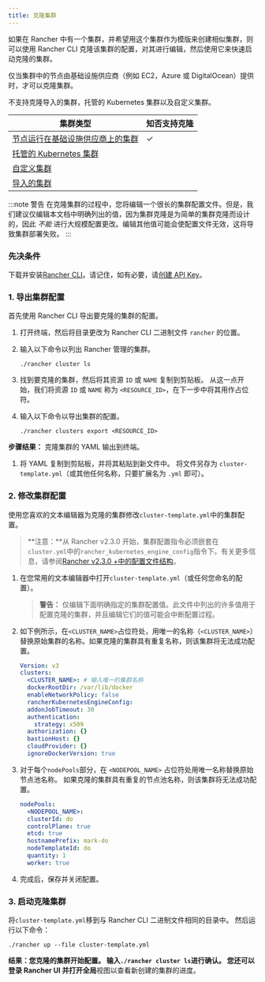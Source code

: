 ```yaml
---
title: 克隆集群
---
```


如果在 Rancher 中有一个集群，并希望用这个集群作为模版来创建相似集群，则可以使用 Rancher CLI 克隆该集群的配置，对其进行编辑，然后使用它来快速启动克隆的集群。

仅当集群中的节点由基础设施供应商（例如 EC2，Azure 或 DigitalOcean）提供时，才可以克隆集群。

不支持克隆导入的集群，托管的 Kubernetes 集群以及自定义集群。

| 集群类型                                                                                      | 知否支持克隆 |
| --------------------------------------------------------------------------------------------- | ------------ |
| [节点运行在基础设施供应商上的集群](/docs/cluster-provisioning/rke-clusters/node-pools/_index) | ✓            |
| [托管的 Kubernetes 集群](/docs/cluster-provisioning/hosted-kubernetes-clusters/_index)        |              |
| [自定义集群](/docs/cluster-provisioning/custom-clusters/_index)                               |              |
| [导入的集群](/docs/cluster-provisioning/imported-clusters/_index)                             |              |

:::note 警告
在克隆集群的过程中，您将编辑一个很长的集群配置文件。但是，我们建议仅编辑本文档中明确列出的值，因为集群克隆是为简单的集群克隆而设计的，因此 _不能_ 进行大规模配置更改。编辑其他值可能会使配置文件无效，这将导致集群部署失败。
:::

### 先决条件

下载并安装[Rancher CLI](/docs/cli/_index)。请记住，如有必要，请[创建 API Key](/docs/user-settings/api-keys/_index)。

### 1. 导出集群配置

首先使用 Rancher CLI 导出要克隆的集群的配置。

1.  打开终端，然后将目录更改为 Rancher CLI 二进制文件 `rancher` 的位置。

1.  输入以下命令以列出 Rancher 管理的集群。

        ./rancher cluster ls

1.  找到要克隆的集群，然后将其资源 `ID` 或 `NAME` 复制到剪贴板。 从这一点开始，我们将资源 `ID` 或 `NAME` 称为 `<RESOURCE_ID>`，在下一步中将其用作占位符。

1.  输入以下命令以导出集群的配置。

        ./rancher clusters export <RESOURCE_ID>

**步骤结果：** 克隆集群的 YAML 输出到终端。

1. 将 YAML 复制到剪贴板，并将其粘贴到新文件中。 将文件另存为 `cluster-template.yml`（或其他任何名称，只要扩展名为 `.yml` 即可）。

### 2. 修改集群配置

使用您喜欢的文本编辑器为克隆的集群修改`cluster-template.yml`中的集群配置。

> **注意：**从 Rancher v2.3.0 开始，集群配置指令必须嵌套在`cluster.yml`中的`rancher_kubernetes_engine_config`指令下。有关更多信息，请参阅[Rancher v2.3.0 +中的配置文件结构](/docs/cluster-provisioning/rke-clusters/options/_index)。

1. 在您常用的文本编辑器中打开`cluster-template.yml`（或任何您命名的配置）。

   > **警告：** 仅编辑下面明确指定的集群配置值。此文件中列出的许多值用于配置克隆的集群，并且编辑它们的值可能会中断配置过程。

1. 如下例所示，在`<CLUSTER_NAME>`占位符处，用唯一的名称（`<CLUSTER_NAME>`）替换原始集群的名称。如果克隆的集群具有重复名称，则该集群将无法成功配置。

   ```yml
   Version: v3
   clusters:
     <CLUSTER_NAME>: # 输入唯一的集群名称
     dockerRootDir: /var/lib/docker
     enableNetworkPolicy: false
     rancherKubernetesEngineConfig:
     addonJobTimeout: 30
     authentication:
       strategy: x509
     authorization: {}
     bastionHost: {}
     cloudProvider: {}
     ignoreDockerVersion: true
   ```

1. 对于每个`nodePools`部分，在 `<NODEPOOL_NAME>` 占位符处用唯一名称替换原始节点池名称。 如果克隆的集群具有重复的节点池名称，则该集群将无法成功配置。

   ```yml
   nodePools:
     <NODEPOOL_NAME>:
     clusterId: do
     controlPlane: true
     etcd: true
     hostnamePrefix: mark-do
     nodeTemplateId: do
     quantity: 1
     worker: true
   ```

1. 完成后，保存并关闭配置。

### 3. 启动克隆集群

将`cluster-template.yml`移到与 Rancher CLI 二进制文件相同的目录中。 然后运行以下命令：

    ./rancher up --file cluster-template.yml

**结果：**您克隆的集群开始配置。 输入`./rancher cluster ls`进行确认。 您还可以登录 Rancher UI 并打开**全局**视图以查看新创建的集群的进度。
